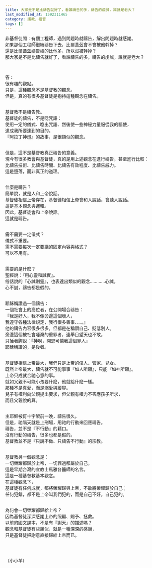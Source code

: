 ```yaml
---
title: 大家是不是比禱告就好了，看誰禱告的多，禱告的虔誠，誰就是老大？
last_modified_at: 1592311465
category: 護教、福音
tags: []
---
```


<p>非基督徒問：有個工程師，遇到問題時就禱告，解出問題時就感謝。<br/>
如果那個工程師繼續禱告下去，比爾蓋茲會不會被他幹掉？<br/>
還是比爾蓋茲禱告禱的比他多，所以沒被幹掉？<br/>
那大家是不是比禱告就好了，看誰禱告的多，禱告的虔誠，誰就是老大？</p>
<p> </p>
<p>答：<br/>
很有趣的觀點。<br/>
只是，這種觀念不是基督教的觀念。<br/>
但是，真的有很多基督徒是抱持這種觀念在禱告。</p>
<p><br/>
基督教不是禱告教。<br/>
基督徒的禱告，不是唸咒語：<br/>
使用一定的儀式、唸出咒語、然後使一些神秘力量服從我的驅使，<br/>
達成我所要達到的目的。<br/>
『阿拉丁神燈』的故事，是很類似的觀念。</p>
<p><br/>
但是，這不是基督教真正禱告的意義。<br/>
現今有很多教會與基督徒，真的是用上述觀念在進行禱告，甚至進行比較：<br/>
比禱告技術、比禱告時間、比禱告有效程度、比禱告威力。<br/>
這是墮落，而非真正的道理。</p>
<p><br/>
什麼是禱告？<br/>
簡單說，就是人和上帝說話。<br/>
基督徒相信上帝存在，基督徒相信上帝會和人說話，會聽人說話。<br/>
這是基本觀念與邏輯。<br/>
因此，基督徒會和上帝說話。<br/>
這就是禱告。</p>
<p><br/>
需不需要一定儀式？<br/>
儀式不重要。<br/>
需不需要每次一定要講的固定內容與格式？<br/>
可以不用有。</p>
<p><br/>
需要的是什麼？<br/>
聖經說：『用心靈和誠實』。<br/>
俗話說的『心誠則靈』，也表達出類似的觀念…………心誠。<br/>
心不誠，禱告都是假的。</p>
<p><br/>
耶穌稱讚過一個禱告：<br/>
一個社會上的高位者，在公開場合禱告：<br/>
『我是好人，我不像旁邊這個壞人，<br/>
我遵守各種法律規定，我行很多善事、、、。』<br/>
他的禱告內容很多很多，但都是在稱讚自己、貶低別人。<br/>
旁邊這個被社會唾棄的重罪者，連舉目望天也不敢，<br/>
只捶著胸說：『神啊，開恩可憐我這個罪人』<br/>
耶穌稱讚的，是後者。</p>
<p><br/>
基督徒相信上帝最大，我們只是上帝的僕人、管家、兒女。<br/>
既然上帝最大，禱告就不可能事事『如人所願』，只能『如神所願』。<br/>
上帝只成就合祂心意的事。<br/>
就如父親不可能小孩要什麼，他就給什麼一樣。<br/>
那種不是真愛，而是溺愛與縱容。<br/>
兒子有權利向父親提出要求，但父親有權力不答應孩子所求，<br/>
而且父親說的算。</p>
<p><br/>
主耶穌被釘十字架前一晚，禱告很久。<br/>
但是，祂隔天就是上刑場，用祂的行動來回應禱告。<br/>
禱告，並不是『不行動』的藉口。<br/>
沒有行動的禱告，很多也都是假的。<br/>
基督教並不是『只說不做、只禱告不行動』的宗教。</p>
<p><br/>
基督教另一個觀念是：<br/>
一切榮耀都歸於上帝，一切罪過都屬於自己。<br/>
這是早期台灣的宣教士馬雅各醫師的名言。<br/>
這是一種基督教基本觀念。<br/>
在這種觀念下，<br/>
基督徒有任何成就，都將榮耀歸與上帝，不敢將榮耀歸於自己；<br/>
任何犯錯，都不是上帝叫我們犯的，而是自己不好，自己犯的。</p>
<p><br/>
為何會一切榮耀都歸給上帝？<br/>
因為基督徒深深感謝上帝的照顧、賜予、拯救。<br/>
以前的國文課本，不是有『謝天』的描述嗎？<br/>
觀念和基督徒有些類似，就是一種深深的感謝，<br/>
只是基督徒把謝意直接歸給上帝而已。</p>
<p> </p>
<p><br/>
（小小羊）</p>

